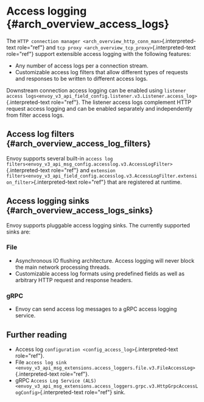 Access logging {#arch_overview_access_logs}
==============

The
`HTTP connection manager <arch_overview_http_conn_man>`{.interpreted-text
role="ref"} and `tcp proxy <arch_overview_tcp_proxy>`{.interpreted-text
role="ref"} support extensible access logging with the following
features:

-   Any number of access logs per a connection stream.
-   Customizable access log filters that allow different types of
    requests and responses to be written to different access logs.

Downstream connection access logging can be enabled using
`listener access
logs<envoy_v3_api_field_config.listener.v3.Listener.access_log>`{.interpreted-text
role="ref"}. The listener access logs complement HTTP request access
logging and can be enabled separately and independently from filter
access logs.

Access log filters {#arch_overview_access_log_filters}
------------------

Envoy supports several built-in
`access log filters<envoy_v3_api_msg_config.accesslog.v3.AccessLogFilter>`{.interpreted-text
role="ref"} and
`extension filters<envoy_v3_api_field_config.accesslog.v3.AccessLogFilter.extension_filter>`{.interpreted-text
role="ref"} that are registered at runtime.

Access logging sinks {#arch_overview_access_logs_sinks}
--------------------

Envoy supports pluggable access logging sinks. The currently supported
sinks are:

### File

-   Asynchronous IO flushing architecture. Access logging will never
    block the main network processing threads.
-   Customizable access log formats using predefined fields as well as
    arbitrary HTTP request and response headers.

### gRPC

-   Envoy can send access log messages to a gRPC access logging service.

Further reading
---------------

-   Access log `configuration <config_access_log>`{.interpreted-text
    role="ref"}.
-   File
    `access log sink <envoy_v3_api_msg_extensions.access_loggers.file.v3.FileAccessLog>`{.interpreted-text
    role="ref"}.
-   gRPC
    `Access Log Service (ALS) <envoy_v3_api_msg_extensions.access_loggers.grpc.v3.HttpGrpcAccessLogConfig>`{.interpreted-text
    role="ref"} sink.
